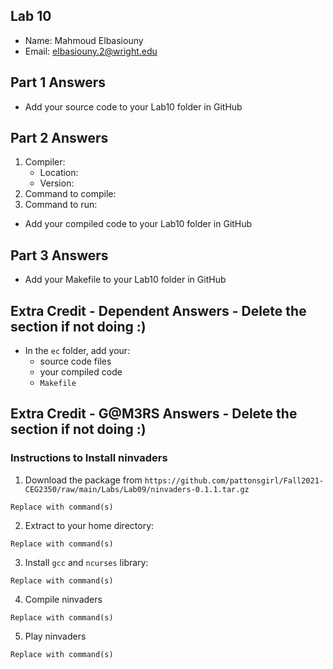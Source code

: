## Lab 10

- Name: Mahmoud Elbasiouny
- Email: elbasiouny.2@wright.edu

## Part 1 Answers

- Add your source code to your Lab10 folder in GitHub

## Part 2 Answers

1. Compiler:
   - Location:
   - Version:
2. Command to compile:
3. Command to run:

- Add your compiled code to your Lab10 folder in GitHub

## Part 3 Answers

- Add your Makefile to your Lab10 folder in GitHub

## Extra Credit - Dependent Answers - Delete the section if not doing :)

- In the `ec` folder, add your:
  - source code files
  - your compiled code
  - `Makefile`

## Extra Credit - G@M3RS Answers - Delete the section if not doing :)

### Instructions to Install ninvaders

1. Download the package from `https://github.com/pattonsgirl/Fall2021-CEG2350/raw/main/Labs/Lab09/ninvaders-0.1.1.tar.gz`

```
Replace with command(s)
```

2. Extract to your home directory:

```
Replace with command(s)
```

3. Install `gcc` and `ncurses` library:

```
Replace with command(s)
```

4. Compile ninvaders

```
Replace with command(s)
```

5. Play ninvaders

```
Replace with command(s)
```
